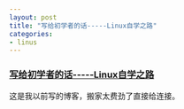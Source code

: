 ```yaml
---
layout: post
title: "写给初学者的话-----Linux自学之路"
categories:
- linus
---
```


###  [写给初学者的话-----Linux自学之路](http://blog.csdn.net/fmeng23/article/details/22580261) ###
这是我以前写的博客，搬家太费劲了直接给连接。